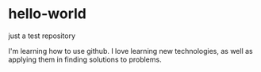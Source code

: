 # hello-world
just a test repository

I'm learning how to use github.
I love learning new technologies, as well as applying them in finding solutions to problems.

